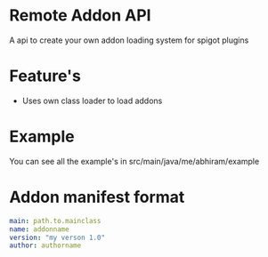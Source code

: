 # Remote Addon API
A api to create your own addon loading system for spigot plugins

# Feature's
- Uses own class loader to load addons

# Example 
You can see all the example's in src/main/java/me/abhiram/example


# Addon manifest format
```yaml
main: path.to.mainclass
name: addonname
version: "my verson 1.0"
author: authorname
```
